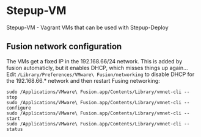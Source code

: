 # Stepup-VM
Stepup-VM - Vagrant VMs that can be used with Stepup-Deploy

## Fusion network configuration

The VMs get a fixed IP in the 192.168.66/24 network. This is added by fusion automaticly, but it enables DHCP, which misses things up again...
Edit `/Library/Preferences/VMware\ Fusion/networking` to disable DHCP for the 192.168.66.* network and then restart Fusing networking:

```
sudo /Applications/VMware\ Fusion.app/Contents/Library/vmnet-cli --stop
sudo /Applications/VMware\ Fusion.app/Contents/Library/vmnet-cli --configure
sudo /Applications/VMware\ Fusion.app/Contents/Library/vmnet-cli --start
sudo /Applications/VMware\ Fusion.app/Contents/Library/vmnet-cli --status
```
